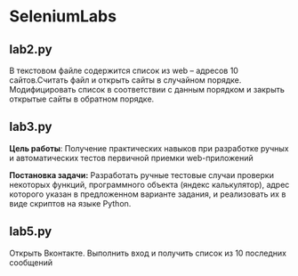 # SeleniumLabs
## lab2.py

В текстовом файле содержится список из web – адресов 10 сайтов.Считать файл и открыть сайты в случайном порядке. Модифицировать список в соответствии с данным порядком и закрыть открытые сайты в обратном порядке. 

## lab3.py

<b>Цель работы</b>:
Получение практических навыков при разработке ручных и автоматических тестов первичной приемки web-приложений 

<b>Постановка задачи:</b> Разработать ручные тестовые случаи проверки некоторых функций, программного объекта (яндекс калькулятор), адрес которого указан в предложенном варианте задания, и реализовать их в виде скриптов на языке Python.

## lab5.py

Открыть Вконтакте. Выполнить вход и получить список из 10 последних сообщений
